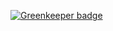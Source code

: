 
[![Greenkeeper badge](https://badges.greenkeeper.io/zhuangya/mailchimp-export.svg)](https://greenkeeper.io/)
